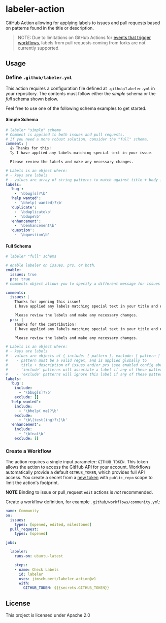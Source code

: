 # labeler-action

GitHub Action allowing for applying labels to issues and pull requests based on patterns found in the title or description.

> NOTE: Due to limitations on GitHub Actions for [events that trigger workflows](https://help.github.com/en/actions/reference/events-that-trigger-workflows), labels from pull requests coming from forks are not currently supported.

## Usage

### Define `.github/labeler.yml`

This action requires a configuration file defined at `.github/labeler.yml` in your repository. The contents must follow either the *simple* schema or the *full* schema shown below.

Feel free to use one of the following schema examples to get started.

#### Simple Schema

```yaml
# labeler "simple" schema
# Comment is applied to both issues and pull requests.
# If you need a more robust solution, consider the "full" schema.
comment: |
  👍 Thanks for this!
  🏷 I have applied any labels matching special text in your issue.

  Please review the labels and make any necessary changes.

# Labels is an object where:
# - keys are labels
# - values are array of string patterns to match against title + body in issues/prs
labels:
  'bug':
    - '\bbug[s]?\b'
  'help wanted':
    - '\bhelp( wanted)?\b'
  'duplicate':
    - '\bduplicate\b'
    - '\bdupe\b'
  'enhancement':
    - '\benhancement\b'
  'question':
    - '\bquestion\b'
```

#### Full Schema

```yaml
# labeler "full" schema

# enable labeler on issues, prs, or both.
enable:
  issues: true
  prs: true
# comments object allows you to specify a different message for issues and prs

comments:
  issues: |
    Thanks for opening this issue!
    I have applied any labels matching special text in your title and description.

    Please review the labels and make any necessary changes.
  prs: |
    Thanks for the contribution!
    I have applied any labels matching special text in your title and description.

    Please review the labels and make any necessary changes.

# Labels is an object where:
# - keys are labels
# - values are objects of { include: [ pattern ], exclude: [ pattern ] }
#    - pattern must be a valid regex, and is applied globally to
#      title + description of issues and/or prs (see enabled config above)
#    - 'include' patterns will associate a label if any of these patterns match
#    - 'exclude' patterns will ignore this label if any of these patterns match
labels:
  'bug':
    include:
      - '\bbug[s]?\b'
    exclude: []
  'help wanted':
    include:
      - '\bhelp( me)?\b'
    exclude:
      - '\b\[test(ing)?\]\b'
  'enhancement':
    include:
      - '\bfeat\b'
    exclude: []

```

### Create a Workflow

The action requires a single input parameter: `GITHUB_TOKEN`. This token allows the action to access the GitHub API for your account. Workflows automatically provide a default `GITHUB_TOKEN`, which provides full API access. You create a secret from a [new token](https://github.com/settings/tokens) with `public_repo` scope to limit the action's footprint.
 
**NOTE** Binding to issue or pull_request `edit` actions is _not_ recommended.

Create a workflow definition, for example `.github/workflows/community.yml`:

```yaml
name: Community
on: 
  issues:
    types: [opened, edited, milestoned]
  pull_request:
    types: [opened]

jobs:

  labeler:
    runs-on: ubuntu-latest

    steps:
    - name: Check Labels
      id: labeler
      uses: jimschubert/labeler-action@v1
      with:
        GITHUB_TOKEN: ${{secrets.GITHUB_TOKEN}}
```

## License

This project is licensed under Apache 2.0
